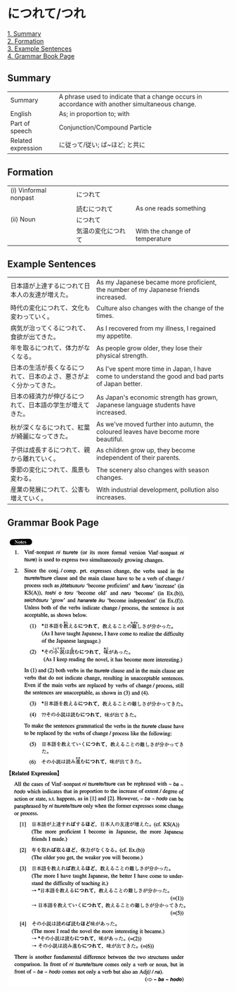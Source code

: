 # につれて/つれ

[1. Summary](#summary)<br>
[2. Formation](#formation)<br>
[3. Example Sentences](#example-sentences)<br>
[4. Grammar Book Page](#grammar-book-page)<br>


## Summary

<table><tr>   <td>Summary</td>   <td>A phrase used to indicate that a change occurs in accordance with another simultaneous change.</td></tr><tr>   <td>English</td>   <td>As; in proportion to; with</td></tr><tr>   <td>Part of speech</td>   <td>Conjunction/Compound Particle</td></tr><tr>   <td>Related expression</td>   <td>に従って/従い; ば~ほど; と共に</td></tr></table>

## Formation

<table class="table"><tbody><tr class="tr head"><td class="td"><span class="numbers">(i)</span> <span class="bold">Vinformal nonpast</span></td><td class="td"><span class="concept">につれて</span></td><td class="td"></td></tr><tr class="tr"><td class="td"></td><td class="td"><span>読む</span><span class="concept">につれて</span></td><td class="td"><span>As one reads something</span></td></tr><tr class="tr head"><td class="td"><span class="numbers">(ii)</span> <span class="bold">Noun</span></td><td class="td"><span class="concept">につれて</span></td><td class="td"></td></tr><tr class="tr"><td class="td"></td><td class="td"><span>気温の変化</span><span class="concept">につれて</span></td><td class="td"><span>With the change of temperature</span></td></tr></tbody></table>

## Example Sentences

<table><tr>   <td>日本語が上達するにつれて日本人の友達が増えた。</td>   <td>As my Japanese became more proficient, the number of my Japanese friends increased.</td></tr><tr>   <td>時代の変化につれて、文化も変わっていく。</td>   <td>Culture also changes with the change of the times.</td></tr><tr>   <td>病気が治ってくるにつれて、食欲が出てきた。</td>   <td>As I recovered from my illness, I regained my appetite.</td></tr><tr>   <td>年を取るにつれて、体力がなくなる。</td>   <td>As people grow older, they lose their physical strength.</td></tr><tr>   <td>日本の生活が長くなるにつれて、日本のよさ、悪さがよく分かってきた。</td>   <td>As I've spent more time in Japan, I have come to understand the good and bad parts of Japan better.</td></tr><tr>   <td>日本の経済力が伸びるにつれて、日本語の学生が増えてきた。</td>   <td>As Japan's economic strength has grown, Japanese language students have increased.</td></tr><tr>   <td>秋が深くなるにつれて、紅葉が綺麗になってきた。</td>   <td>As we've moved further into autumn, the coloured leaves have become more beautiful.</td></tr><tr>   <td>子供は成長するにつれて、親から離れていく。</td>   <td>As children grow up, they become independent of their parents.</td></tr><tr>   <td>季節の変化につれて、風景も変わる。</td>   <td>The scenery also changes with season changes.</td></tr><tr>   <td>産業の発展につれて、公害も増えていく。</td>   <td>With industrial development, pollution also increases.</td></tr></table>

## Grammar Book Page

![](../img/Intermediateにつれて／つれ.png)

